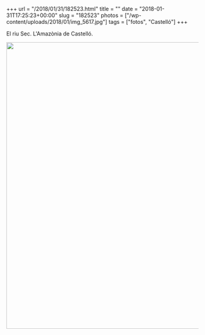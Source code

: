 +++
url = "/2018/01/31/182523.html"
title = ""
date = "2018-01-31T17:25:23+00:00"
slug = "182523"
photos = ["/wp-content/uploads/2018/01/img_5617.jpg"]
tags = ["fotos", "Castelló"]
+++

El riu Sec. L'Amazònia de Castelló.

<img src="/wp-content/uploads/2018/01/img_5617.jpg" class="wp-image-848 size-full" height="750" width="1000">

